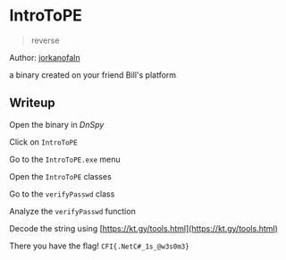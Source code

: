 # IntroToPE

> reverse

Author: [jorkanofaln](https://github.com/jorkanofaln)

 a binary created on your friend Bill's platform


## Writeup

Open the binary in _DnSpy_

Click on `IntroToPE`

Go to the `IntroToPE.exe` menu

Open the `IntroToPE` classes

Go to the `verifyPasswd` class

Analyze the `verifyPasswd` function

Decode the string using [https://kt.gy/tools.html](https://kt.gy/tools.html)

There you have the flag! `CFI{.NetC#_1s_@w3s0m3}`



